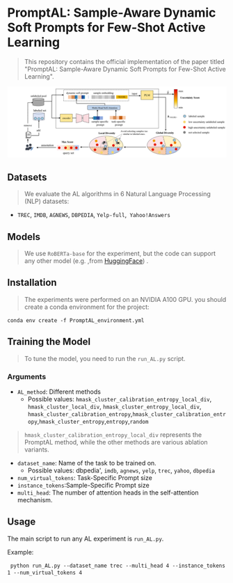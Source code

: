 # PromptAL: Sample-Aware Dynamic Soft Prompts for Few-Shot Active Learning

>This repository contains the official implementation of the paper titled "PromptAL: Sample-Aware Dynamic Soft Prompts for Few-Shot Active Learning".

<p align="center">
  <img src="PromptAL_figure.png" width="800">
</p>

## Datasets 
>We evaluate the AL algorithms in 6 Natural Language Processing (NLP)  datasets:
-  `TREC`, `IMDB`, `AGNEWS`, `DBPEDIA`, `Yelp-full`,` Yahoo!Answers`

## Models
>We use  `RoBERTa-base` for the experiment, but the code can support any other model (e.g. ,from [HuggingFace](https://github.com/huggingface/transformers)) .

## Installation
>The experiments were performed on an NVIDIA  A100 GPU.
you should create a conda environment for the project:
```
conda env create -f PromptAL_environment.yml
```

## Training the Model

> To tune the model, you need to run the `run_AL.py` script. 
  
### Arguments

- `AL_method`: Different methods
  - Possible values: `hmask_cluster_calibration_entropy_local_div`, `hmask_cluster_local_div`, `hmask_cluster_entropy_local_div`, `hmask_cluster_calibration_entropy`,`hmask_cluster_calibration_entropy`,`hmask_cluster_entropy`,`entropy`,`random`


>`hmask_cluster_calibration_entropy_local_div` represents the PromptAL method, while the other methods are various ablation variants.

- `dataset_name`: Name of the task to be trained on.
    - Possible values: dbpedia', `imdb`, `agnews`, `yelp`, `trec`, `yahoo`, `dbpedia`
- `num_virtual_tokens`: Task-Specific Prompt size
- `instance_tokens`:Sample-Specific  Prompt size
- `multi_head`: The number of attention heads in the self-attention mechanism.
## Usage

The main script to run any AL experiment is `run_AL.py`. 

Example:
```
 python run_AL.py --dataset_name trec --multi_head 4 --instance_tokens 1 --num_virtual_tokens 4 
```
